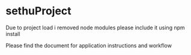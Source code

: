 # sethuProject

Due to project load i removed node modules please include it using npm install

Please find the document for application instructions and workflow 
